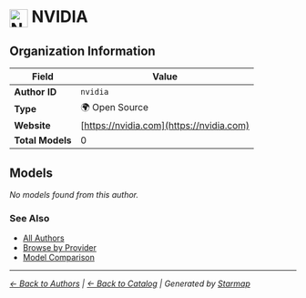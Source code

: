 # <img src="https://raw.githubusercontent.com/agentstation/starmap/master/internal/embedded/logos/nvidia.svg" alt="NVIDIA" width="32" height="32" style="vertical-align: middle;"> NVIDIA
  
  
## Organization Information
  
| Field | Value |
|---------|---------|
| **Author ID** | `nvidia` |
| **Type** | 🌍 Open Source |
| **Website** | [https://nvidia.com](https://nvidia.com) |
| **Total Models** | 0 |

  
## Models
  
*No models found from this author.*
  
### See Also
  
- [All Authors](../)
- [Browse by Provider](../../providers/)
- [Model Comparison](../../models/)
  
---
*_[← Back to Authors](../) | [← Back to Catalog](../../) | Generated by [Starmap](https://github.com/agentstation/starmap)_*